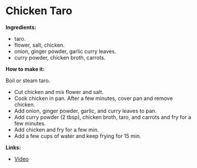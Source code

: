 # Chicken Taro

**Ingredients:**

* taro.
* flower, salt, chicken.
* onion, ginger powder, garlic curry leaves.
* curry powder, chicken broth, carrots.

**How to make it:**

Boil or steam taro.

* Cut chicken and mix flower and salt.
* Cook chicken in pan. After a few minutes, cover pan and remove chicken.
* Add onion, ginger powder, garlic, and curry leaves to pan.
* Add curry powder (2 tbsp), chicken broth, taro, and carrots and fry for a few minutes.
* Add chicken and fry for a few min.
* Add a few cups of water and keep frying for 15 min.

**Links:**
* [Video](https://www.youtube.com/watch?v=Iq7axZ4KIFY)
